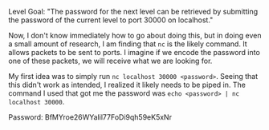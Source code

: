 Level Goal: "The password for the next level can be retrieved by submitting the password of the current level to port 30000 on localhost."

Now, I don't know immediately how to go about doing this, but in doing even a small amount of research, I am finding that `nc` is the likely command. It allows packets to be sent to ports. I imagine if we encode the password into one of these packets, we will receive what we are looking for.

My first idea was to simply run `nc localhost 30000 <password>`. Seeing that this didn't work as intended, I realized it likely needs to be piped in. The command I used that got me the password was `echo <password> | nc localhost 30000`.

Password: BfMYroe26WYalil77FoDi9qh59eK5xNr

